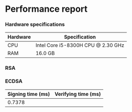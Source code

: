 # Performance report
### Hardware specifications
| Hardware | Specification |
| --- | --- |
| CPU | Intel Core i5-8300H CPU @ 2.30 GHz |
| RAM | 16.0 GB |

### RSA

### ECDSA
| Signing time (ms) | Verifying time (ms) |
|---|---|
| 0.7378 | 
